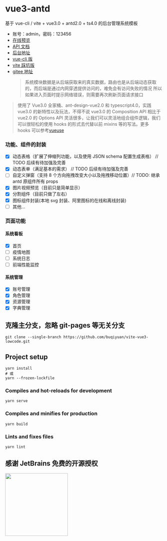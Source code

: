 # vue3-antd

基于 vue-cli / vite + vue3.0 + antd2.0 + ts4.0 的后台管理系统模板

- 账号：admin，密码：123456
- [在线预览](http://buqiyuan.gitee.io/vue3-antd-admin/)
- [API 文档](http://29135jo738.zicp.vip/api/v1/docs/)
- [后台地址](https://github.com/buqiyuan/nestjs-mysql-api)
- [vue-cli 版](https://github.com/buqiyuan/vue3-antd-admin)
- [vite 踩坑版](https://github.com/buqiyuan/vite-vue3-admin)
- [gitee 地址](https://gitee.com/buqiyuan/vue3-antd-admin)
  > 系统模块数据是从后端获取来的真实数据，路由也是从后端动态获取的，而后端是通过内网穿透提供访问的，难免会有访问失败的情况
  > 所以如果进入页面时提示网络错误，则需要再次刷新页面请求接口

> 使用了 Vue3.0 全家桶、ant-design-vue2.0 和 typescript4.0，实践 vue3.0 的新特性以及玩法，不得不说 vue3.0 的 Composition API 相比于 vue2.0 的 Options API
> 灵活很多，让我们可以灵活地组合组件逻辑，我们可以很轻松的使用 hooks 的形式去代替以前 mixins 等的写法。更多 hooks 可以参考[vueuse](https://vueuse.org/functions.html)

### 功能、组件的封装

- [x] 动态表格（扩展了伸缩列功能，以及使用 JSON schema 配置生成表格） // TODO 后续有待加强及完善
- [x] 动态表单（满足基本的需求） // TODO 后续有待加强及完善
- [ ] 自定义弹窗（支持 8 个方向拖拽改变大小以及拖拽移动位置）// TODO: 继承 antd 原组件所有 props
- [x] 图片视频预览（目前只是简单显示）
- [x] 分割组件（目前只做了左右）
- [x] 图标组件封装(本地 svg 封装、阿里图标的在线和离线封装)
- [ ] 其他...

### 页面功能

#### 系统看板

- [x] 首页
- [ ] 疫情地图
- [ ] 系统日志
- [ ] 前端性能监控

#### 系统管理

- [x] 账号管理
- [x] 角色管理
- [x] 资源管理
- [x] 字典管理

## 克隆主分支，忽略 git-pages 等无关分支

```shell
git clone --single-branch https://github.com/buqiyuan/vite-vue3-lowcode.git
```

## Project setup

```
yarn install
# 或
yarn --frozen-lockfile
```

### Compiles and hot-reloads for development

```
yarn serve
```

### Compiles and minifies for production

```
yarn build
```

### Lints and fixes files

```
yarn lint
```

## 感谢 JetBrains 免费的开源授权

<a href="https://www.jetbrains.com/?from=Mybatis-PageHelper" target="_blank">
<img src="https://user-images.githubusercontent.com/1787798/69898077-4f4e3d00-138f-11ea-81f9-96fb7c49da89.png" height="200"/></a>
